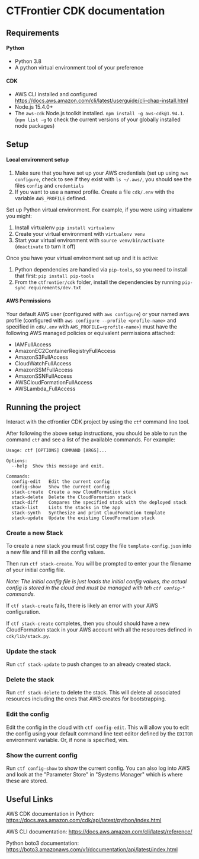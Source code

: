 
# CTFrontier CDK documentation

## Requirements

#### Python

* Python 3.8
* A python virtual environment tool of your preference

#### CDK

* AWS CLI installed and configured  <https://docs.aws.amazon.com/cli/latest/userguide/cli-chap-install.html>
* Node.js 15.4.0+
* The `aws-cdk` Node.js toolkit installed. `npm install -g aws-cdk@1.94.1`. (`npm list -g` to check the current versions of your globally installed node packages)
 

## Setup

#### Local environment setup

1. Make sure that you have set up your AWS credentials (set up using `aws configure`, check to see if they exist with `ls ~/.aws/`, you should see the files `config` and `credentials`
1. If you want to use a named profile. Create a file `cdk/.env` with the variable `AWS_PROFILE` defined.

Set up Python virtual environment. For example, if you were using virtualenv you might: 

1. Install virtualenv `pip install virtualenv`
1. Create your virtual environment with `virtualenv venv`
1. Start your virtual environment with `source venv/bin/activate`
(`deactivate` to turn it off)

Once you have your virtual environment set up and it is active:

1. Python dependencies are handled via `pip-tools`, so you need to install that first: `pip install pip-tools`
1. From the `ctfrontier/cdk` folder, install the dependencies by running `pip-sync requirements/dev.txt`


#### AWS Permissions

Your default AWS user (configured with `aws configure`) or your named aws profile (configured with `aws configure --profile <profile-name>` and specified in `cdk/.env` with `AWS_PROFILE=<profile-name>`) must have the following AWS managed policies or equivalent permissions attached:

* IAMFullAccess
* AmazonEC2ContainerRegistryFullAccess
* AmazonS3FullAccess
* CloudWatchFullAccess
* AmazonSSMFullAccess
* AmazonSSNFullAccess
* AWSCloudFormationFullAccess
* AWSLambda_FullAccess

## Running the project

Interact with the ctfrontier CDK project by using the `ctf` command line tool.

After following the above setup instructions, you should be able to run the command `ctf` and see a list of the available commands. For example:

	Usage: ctf [OPTIONS] COMMAND [ARGS]...
	
	Options:
	  --help  Show this message and exit.
	
	Commands:
	  config-edit   Edit the current config
	  config-show   Show the current config
	  stack-create  Create a new CloudFormation stack
	  stack-delete  Delete the CloudFormation stack
	  stack-diff    Compares the specified stack with the deployed stack
	  stack-list    Lists the stacks in the app
	  stack-synth   Synthesize and print CloudFormation template
	  stack-update  Update the existing CloudFormation stack
	  
	  
### Create a new Stack

To create a new stack you must first copy the file `template-config.json` into a new file and fill in all the config values.

Then run `ctf stack-create`. You will be prompted to enter your the filename of your initial config file.

*Note: The initial config file is just loads the initial config values, the actual config is stored in the cloud and must be managed with teh `ctf config-*` commands.*

If `ctf stack-create` fails, there is likely an error with your AWS configuration. 

If `ctf stack-create` completes, then you should should have a new CloudFormation stack in your AWS account with all the resources defined in `cdk/lib/stack.py`.


### Update the stack

Run `ctf stack-update` to push changes to an already created stack.


### Delete the stack

Run `ctf stack-delete` to delete the stack. This will delete all associated resources including the ones that AWS creates for bootstrapping.


### Edit the config

Edit the config in the cloud with `ctf config-edit`. This will allow you to edit the config using your default command line text editor defined by the `EDITOR` environment variable. Or, if none is specified, vim.

### Show the current config

Run `ctf config-show` to show the current config. You can also log into AWS and look at the "Parameter Store" in "Systems Manager" which is where these are stored.


## Useful Links

AWS CDK documentation in Python: <https://docs.aws.amazon.com/cdk/api/latest/python/index.html>

AWS CLI documentation: <https://docs.aws.amazon.com/cli/latest/reference/>

Python boto3 documentation: <https://boto3.amazonaws.com/v1/documentation/api/latest/index.html>
